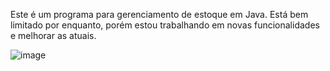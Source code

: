 Este é um programa para gerenciamento de estoque em Java. Está bem limitado por enquanto, porém estou trabalhando em novas funcionalidades e melhorar as atuais.

![image](https://github.com/victorscardozo/EstoqueLoja/assets/124733617/928240ca-ac41-48cb-a090-faa4948ea8cf)


